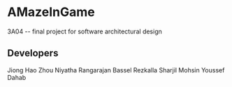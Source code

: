 # AMazeInGame
3A04 -- final project for software architectural design

## Developers
Jiong Hao Zhou
Niyatha Rangarajan
Bassel Rezkalla
Sharjil Mohsin
Youssef Dahab
